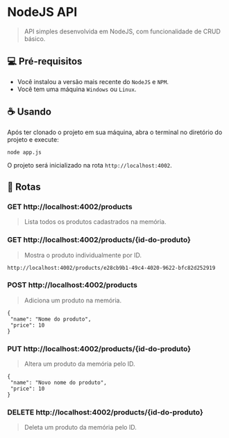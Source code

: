 # NodeJS API

> API simples desenvolvida em NodeJS, com funcionalidade de CRUD básico.

## 💻 Pré-requisitos

* Você instalou a versão mais recente do `NodeJS` e `NPM`.
* Você tem uma máquina `Windows` ou `Linux`. 


## ☕ Usando

Após ter clonado o projeto em sua máquina, abra o terminal no diretório do projeto e execute:

```
node app.js
``` 

O projeto será inicializado na rota `http://localhost:4002`.

## 🔸 Rotas

### GET http://localhost:4002/products

> Lista todos os produtos cadastrados na memória.

### GET http://localhost:4002/products/{id-do-produto}

> Mostra o produto individualmente por ID.

 ```
http://localhost:4002/products/e28cb9b1-49c4-4020-9622-bfc82d252919
 ```


### POST http://localhost:4002/products

> Adiciona um produto na memória.

 ```
 {
  "name": "Nome do produto",
  "price": 10
 }
 ```
 
 ### PUT http://localhost:4002/products/{id-do-produto}

> Altera um produto da memória pelo ID.

 ```
 {
  "name": "Novo nome do produto",
  "price": 10
 }
 ```
 
  ### DELETE http://localhost:4002/products/{id-do-produto}

> Deleta um produto da memória pelo ID.

 
 
